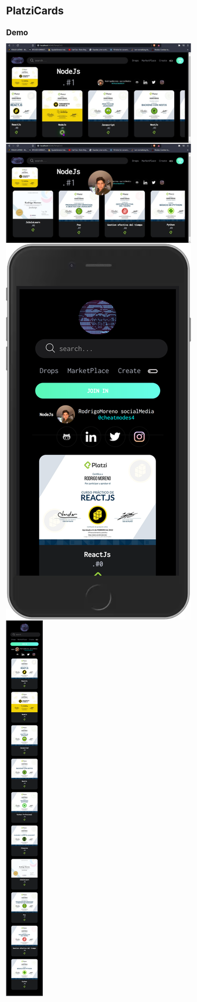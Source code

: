 # PlatziCards
## Demo
<img src="./sc1.png" alt="1"/>
<img src="./sc2.png" alt="2"/>
<img src="./sc3.png" class="fit-image" alt="3"/>
<img src="./sc4.png" class="fit-image"alt="4"/>
 
 #

